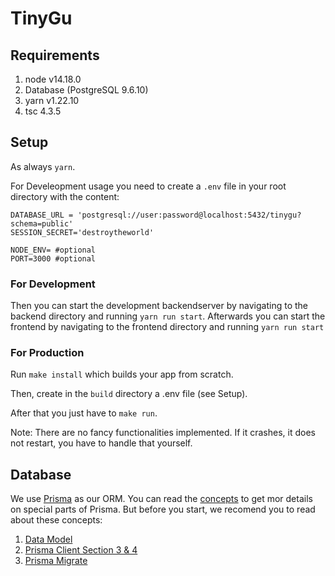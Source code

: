 # TinyGu

## Requirements

1. node v14.18.0
2. Database (PostgreSQL 9.6.10)
3. yarn v1.22.10
4. tsc 4.3.5

## Setup

As always `yarn`.

For Develeopment usage you need to create a `.env` file in your root directory with the content:

```
DATABASE_URL = 'postgresql://user:password@localhost:5432/tinygu?schema=public'
SESSION_SECRET='destroytheworld'

NODE_ENV= #optional
PORT=3000 #optional
```

### For Development

Then you can start the development backendserver by navigating to the backend directory and running `yarn run start`.
Afterwards you can start the frontend by navigating to the frontend directory and running `yarn run start`

### For Production

Run `make install` which builds your app from scratch.

Then, create in the `build` directory a .env file (see Setup).

After that you just have to `make run`.

Note: There are no fancy functionalities implemented. If it crashes, it does not restart, you have to handle that yourself.

## Database

We use [Prisma](https://prisma.io) as our ORM. You can read the [concepts](https://www.prisma.io/docs/concepts) to get mor details on special parts of Prisma. But before you start, we recomend you to read about these concepts:

1. [Data Model](https://www.prisma.io/docs/concepts/components/prisma-schema/data-model)
2. [Prisma Client Section 3 & 4](https://www.prisma.io/docs/concepts/components/prisma-client#3-use-prisma-client-to-send-queries-to-your-database)
3. [Prisma Migrate](https://www.prisma.io/docs/concepts/components/prisma-migrate)
